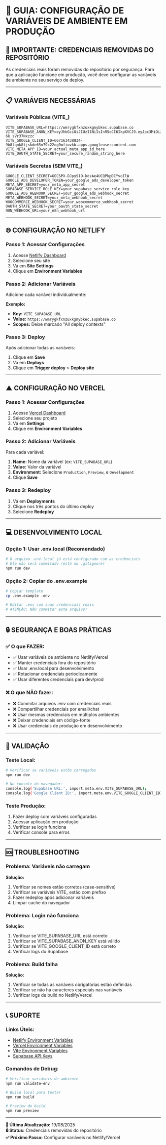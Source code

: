 # 🔧 GUIA: CONFIGURAÇÃO DE VARIÁVEIS DE AMBIENTE EM PRODUÇÃO

## 🚨 IMPORTANTE: CREDENCIAIS REMOVIDAS DO REPOSITÓRIO

As credenciais reais foram removidas do repositório por segurança. Para que a aplicação funcione em produção, você deve configurar as variáveis de ambiente no seu serviço de deploy.

---

## 📋 VARIÁVEIS NECESSÁRIAS

### **Variáveis Públicas (VITE_)**
```
VITE_SUPABASE_URL=https://wmrygkfxnzuxkgnybkec.supabase.co
VITE_SUPABASE_ANON_KEY=eyJhbGciOiJIUzI1NiIsInR5cCI6IkpXVCJ9.eyJpc3MiOiJzdXBhYmFzZSIsInJlZiI6Indtcnlna2Z4bnp1eGtnbnlia2VjIiwicm9sZSI6ImFub24iLCJpYXQiOjE3NTM1NTAzMTMsImV4cCI6MjA2OTEyNjMxM30.WU0ckHacd8no5GUIjdySke1jwo1ol-6k_sVr37Nxzzc
VITE_GOOGLE_CLIENT_ID=667163438834-9b8lqnk8tjskde65m79c22og9ofiovkb.apps.googleusercontent.com
VITE_META_APP_ID=your_actual_meta_app_id_here
VITE_OAUTH_STATE_SECRET=your_secure_random_string_here
```

### **Variáveis Secretas (SEM VITE_)**
```
GOOGLE_CLIENT_SECRET=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
GOOGLE_ADS_DEVELOPER_TOKEN=your_google_ads_developer_token
META_APP_SECRET=your_meta_app_secret
SUPABASE_SERVICE_ROLE_KEY=your_supabase_service_role_key
GOOGLE_ADS_WEBHOOK_SECRET=your_google_ads_webhook_secret
META_WEBHOOK_SECRET=your_meta_webhook_secret
WOOCOMMERCE_WEBHOOK_SECRET=your_woocommerce_webhook_secret
OAUTH_STATE_SECRET=your_oauth_state_secret
N8N_WEBHOOK_URL=your_n8n_webhook_url
```

---

## 🌐 CONFIGURAÇÃO NO NETLIFY

### **Passo 1: Acessar Configurações**
1. Acesse [Netlify Dashboard](https://app.netlify.com/)
2. Selecione seu site
3. Vá em **Site Settings**
4. Clique em **Environment Variables**

### **Passo 2: Adicionar Variáveis**
Adicione cada variável individualmente:

**Exemplo:**
- **Key:** `VITE_SUPABASE_URL`
- **Value:** `https://wmrygkfxnzuxkgnybkec.supabase.co`
- **Scopes:** Deixe marcado "All deploy contexts"

### **Passo 3: Deploy**
Após adicionar todas as variáveis:
1. Clique em **Save**
2. Vá em **Deploys**
3. Clique em **Trigger deploy** > **Deploy site**

---

## ▲ CONFIGURAÇÃO NO VERCEL

### **Passo 1: Acessar Configurações**
1. Acesse [Vercel Dashboard](https://vercel.com/dashboard)
2. Selecione seu projeto
3. Vá em **Settings**
4. Clique em **Environment Variables**

### **Passo 2: Adicionar Variáveis**
Para cada variável:
1. **Name:** Nome da variável (ex: `VITE_SUPABASE_URL`)
2. **Value:** Valor da variável
3. **Environment:** Selecione `Production`, `Preview`, e `Development`
4. Clique **Save**

### **Passo 3: Redeploy**
1. Vá em **Deployments**
2. Clique nos três pontos do último deploy
3. Selecione **Redeploy**

---

## 💻 DESENVOLVIMENTO LOCAL

### **Opção 1: Usar .env.local (Recomendado)**
```bash
# O arquivo .env.local já está configurado com as credenciais
# Ele não será commitado (está no .gitignore)
npm run dev
```

### **Opção 2: Copiar do .env.example**
```bash
# Copiar template
cp .env.example .env

# Editar .env com suas credenciais reais
# ATENÇÃO: NÃO commitar este arquivo!
```

---

## 🔒 SEGURANÇA E BOAS PRÁTICAS

### **✅ O que FAZER:**
- ✅ Usar variáveis de ambiente no Netlify/Vercel
- ✅ Manter credenciais fora do repositório
- ✅ Usar .env.local para desenvolvimento
- ✅ Rotacionar credenciais periodicamente
- ✅ Usar diferentes credenciais para dev/prod

### **❌ O que NÃO fazer:**
- ❌ Commitar arquivos .env com credenciais reais
- ❌ Compartilhar credenciais por email/chat
- ❌ Usar mesmas credenciais em múltiplos ambientes
- ❌ Deixar credenciais em código-fonte
- ❌ Usar credenciais de produção em desenvolvimento

---

## 🧪 VALIDAÇÃO

### **Teste Local:**
```bash
# Verificar se variáveis estão carregadas
npm run dev

# No console do navegador:
console.log('Supabase URL:', import.meta.env.VITE_SUPABASE_URL);
console.log('Google Client ID:', import.meta.env.VITE_GOOGLE_CLIENT_ID);
```

### **Teste Produção:**
1. Fazer deploy com variáveis configuradas
2. Acessar aplicação em produção
3. Verificar se login funciona
4. Verificar console para erros

---

## 🆘 TROUBLESHOOTING

### **Problema: Variáveis não carregam**
**Solução:**
1. Verificar se nomes estão corretos (case-sensitive)
2. Verificar se variáveis VITE_ estão com prefixo
3. Fazer redeploy após adicionar variáveis
4. Limpar cache do navegador

### **Problema: Login não funciona**
**Solução:**
1. Verificar se VITE_SUPABASE_URL está correto
2. Verificar se VITE_SUPABASE_ANON_KEY está válido
3. Verificar se VITE_GOOGLE_CLIENT_ID está correto
4. Verificar logs do Supabase

### **Problema: Build falha**
**Solução:**
1. Verificar se todas as variáveis obrigatórias estão definidas
2. Verificar se não há caracteres especiais nas variáveis
3. Verificar logs de build no Netlify/Vercel

---

## 📞 SUPORTE

### **Links Úteis:**
- [Netlify Environment Variables](https://docs.netlify.com/environment-variables/overview/)
- [Vercel Environment Variables](https://vercel.com/docs/projects/environment-variables)
- [Vite Environment Variables](https://vitejs.dev/guide/env-and-mode.html)
- [Supabase API Keys](https://supabase.com/docs/guides/api/api-keys)

### **Comandos de Debug:**
```bash
# Verificar variáveis de ambiente
npm run validate-env

# Build local para testar
npm run build

# Preview do build
npm run preview
```

---

**📅 Última Atualização:** 19/08/2025  
**🔒 Status:** Credenciais removidas do repositório  
**✅ Próximo Passo:** Configurar variáveis no Netlify/Vercel